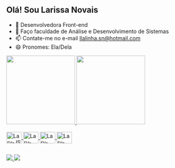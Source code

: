  ## Olá! Sou Larissa Novais

- 🔭 Desenvolvedora Front-end
- 🌱 Faço faculdade de Análise e Desenvolvimento de Sistemas
- 📫 Contate-me no e-mail llalinha.sn@hotmail.com
- 😄 Pronomes: Ela/Dela

<div>
  <a href="http://github.com/NovaisLary">
  <img height="180em" src="https://github-readme-stats.vercel.app/api?username=NovaisLary&show_icons=true&theme=synthwave&include_all_commits=true&count_private=true"/>
  <img height="180em" src="https://github-readme-stats.vercel.app/api/top-langs/?username=NovaisLary&layout=compact&langs_count=16&theme=synthwave"/>
</div>

<div style="display:inline_block"><br>
  <img align="center" alt="Lary-JS" height="30" width="40" src="https://cdn.jsdelivr.net/gh/devicons/devicon/icons/javascript/javascript-original.svg"/>
  <img align="center" alt="Lary-CSS" height="30" width="40" src="https://cdn.jsdelivr.net/gh/devicons/devicon/icons/css3/css3-original.svg"/>
  <img align="center" alt="Lary-HTML" height="30" width="40" src="https://cdn.jsdelivr.net/gh/devicons/devicon/icons/html5/html5-original.svg"/>
  <img align="center" alt="Lary-bootStrap" height="30" width="40" src="https://cdn.jsdelivr.net/gh/devicons/devicon/icons/bootstrap/bootstrap-original.svg"/>
</div>

##

<div>
 <a href="https://www.instagram.com/novaislary/" target="_blank"> <img src="https://img.shields.io/badge/Instagram-E4405F?style=for-the-badge&logo=instagram&logoColor=white" target="_blank"> </a>
 <a href="https://www.linkedin.com/in/larissa-sant-ana/" target="_blank"> <img src="https://img.shields.io/badge/-LinkedIn-%230077B5?style=for-the-badge&logo=LinkedIn&logocolor=white" target="_blank"> </a>
 
</div>


